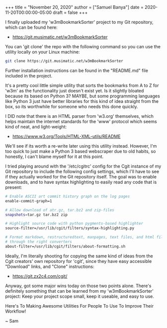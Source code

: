 +++
title = "November 20, 2020"
author = ["Samuel Banya"]
date = 2020-11-20T00:00:00-05:00
draft = false
+++

I finally uploaded my 'w3mBookmarkSorter' project to my Git repository, which can be found here:

-   <https://git.musimatic.net/w3mBookmarkSorter>

You can 'git clone' the repo with the following command so you can use the utility locally on your Linux machine:

```bash
git clone https://git.musimatic.net/w3mBookmarkSorter
```

Further installation instructions can be found in the "README.md" file included in the project.

It's a pretty cool little simple utility that sorts the bookmarks from A to Z for 'w3m' as the functionality just doesn't exist yet. Is it slightly
bloated because its based on Python 3? MAYBE, but some programming languages like Python 3 just have better libraries for this kind of idea straight
from the box, so its worthwhile for someone who needs this done quickly.

I DID note that there is an HTML parser from 'w3.org' themselves, which helps maintain the internet standards for the 'www' protocol which seems
kind of neat, and light-weight:

-   <https://www.w3.org/Tools/HTML-XML-utils/README>

We'll see if its worth a re-write later using this utility instead. However, I'm too quick to just make a Python 3 based webscraper due to old habits,
so honestly, I can't blame myself for it at this point.

I tried playing around with the '/etc/cgitrc' config for the Cgit instance of my Git repository to include the following config settings, which I'll have
to see if they actually worked for the Git repository itself. The goal was to enable downloads, and to have syntax highlighting to easily read any
code that is present:

```bash
# Enable ASCII art commit history graph on the log pages
enable-commit-graph=1

# Allow download of atr.gz, tar.bz2 and zip-files
snapshots=tar.gz tar.bz2 zip

# Highlight source code with python pygments-based highlighter
source-filter=/usr/lib/cgit/filters/syntax-highlighting.py

# Format markdown, restructuredtext, manpages, text files, and html files
# through the right converters
about-filter=/usr/lib/cgit/filters/about-formatting.sh
```

Ideally, I'm literally shooting for copying the same kind of ideas from the Cgit creators' own repository for 'cgit', since they have easy accessible "Download" links, and
"Clone" instructions:

-   <https://git.zx2c4.com/cgit/>

Anyway, got some major wins today on those two points alone. There's definitely  something that can be learned from my 'w3mBookmarkSorter' project: Keep your project
scope small, keep it useable, and easy to use.

Here's To Making Awesome Utilities For People To Use To Improve Their Workflow!

~ Sam
